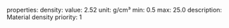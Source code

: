 properties:
  density:
    value: 2.52
    unit: g/cm³
    min: 0.5
    max: 25.0
    description: Material density
    priority: 1
